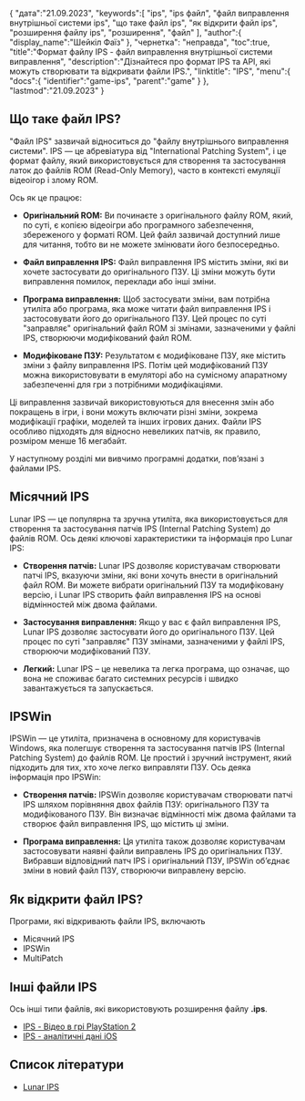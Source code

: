 {
"дата":"21.09.2023",
   "keywords":[
"ips",
"ips файл",
"файл виправлення внутрішньої системи ips",
"що таке файл ips",
"як відкрити файл ips",
"розширення файлу ips",
"розширення",
"файл"
],
   "author":{
"display_name":"Шейкіл Фаїз"
},
"чернетка": "неправда",
"toc":true,
"title":"Формат файлу IPS - файл виправлення внутрішньої системи виправлення",
   "description":"Дізнайтеся про формат IPS та API, які можуть створювати та відкривати файли IPS.",
"linktitle": "IPS",
   "menu":{
      "docs":{
         "identifier":"game-ips",
         "parent":"game"
}
},
"lastmod":"21.09.2023"
}

## Що таке файл IPS?

"Файл IPS" зазвичай відноситься до "файлу внутрішнього виправлення системи". IPS — це абревіатура від "International Patching System", і це формат файлу, який використовується для створення та застосування латок до файлів ROM (Read-Only Memory), часто в контексті емуляції відеоігор і злому ROM.

Ось як це працює:

- **Оригінальний ROM:** Ви починаєте з оригінального файлу ROM, який, по суті, є копією відеоігри або програмного забезпечення, збереженого у форматі ROM. Цей файл зазвичай доступний лише для читання, тобто ви не можете змінювати його безпосередньо.

- **Файл виправлення IPS:** Файл виправлення IPS містить зміни, які ви хочете застосувати до оригінального ПЗУ. Ці зміни можуть бути виправлення помилок, переклади або інші зміни.

- **Програма виправлення:** Щоб застосувати зміни, вам потрібна утиліта або програма, яка може читати файл виправлення IPS і застосовувати його до оригінального ПЗУ. Цей процес по суті "заправляє" оригінальний файл ROM зі змінами, зазначеними у файлі IPS, створюючи модифікований файл ROM.

- **Модифіковане ПЗУ:** Результатом є модифіковане ПЗУ, яке містить зміни з файлу виправлення IPS. Потім цей модифікований ПЗУ можна використовувати в емуляторі або на сумісному апаратному забезпеченні для гри з потрібними модифікаціями.

Ці виправлення зазвичай використовуються для внесення змін або покращень в ігри, і вони можуть включати різні зміни, зокрема модифікації графіки, моделей та інших ігрових даних. Файли IPS особливо підходять для відносно невеликих патчів, як правило, розміром менше 16 мегабайт.

У наступному розділі ми вивчимо програмні додатки, пов’язані з файлами IPS.

## Місячний IPS

Lunar IPS — це популярна та зручна утиліта, яка використовується для створення та застосування патчів IPS (Internal Patching System) до файлів ROM. Ось деякі ключові характеристики та інформація про Lunar IPS:

- **Створення патчів:** Lunar IPS дозволяє користувачам створювати патчі IPS, вказуючи зміни, які вони хочуть внести в оригінальний файл ROM. Ви можете вибрати оригінальний ПЗУ та модифіковану версію, і Lunar IPS створить файл виправлення IPS на основі відмінностей між двома файлами.

- **Застосування виправлення:** Якщо у вас є файл виправлення IPS, Lunar IPS дозволяє застосувати його до оригінального ПЗУ. Цей процес по суті "заправляє" ПЗУ змінами, зазначеними у файлі IPS, створюючи модифікований ПЗУ.

- **Легкий:** Lunar IPS – це невелика та легка програма, що означає, що вона не споживає багато системних ресурсів і швидко завантажується та запускається.

## IPSWin

IPSWin — це утиліта, призначена в основному для користувачів Windows, яка полегшує створення та застосування патчів IPS (Internal Patching System) до файлів ROM. Це простий і зручний інструмент, який підходить для тих, хто хоче легко виправляти ПЗУ. Ось деяка інформація про IPSWin:

- **Створення патчів:** IPSWin дозволяє користувачам створювати патчі IPS шляхом порівняння двох файлів ПЗУ: оригінального ПЗУ та модифікованого ПЗУ. Він визначає відмінності між двома файлами та створює файл виправлення IPS, що містить ці зміни.

- **Програма виправлення:** Ця утиліта також дозволяє користувачам застосовувати наявні файли виправлень IPS до оригінальних ПЗУ. Вибравши відповідний патч IPS і оригінальний ПЗУ, IPSWin об’єднає зміни в новий файл ПЗУ, створюючи виправлену версію.

## Як відкрити файл IPS?

Програми, які відкривають файли IPS, включають

- Місячний IPS
- IPSWin
- MultiPatch

## Інші файли IPS

Ось інші типи файлів, які використовують розширення файлу **.ips**.

- [IPS - Відео в грі PlayStation 2](/uk/game/ips-ps2/)
- [IPS - аналітичні дані iOS](/uk/misc/ips/)

## Список літератури
* [Lunar IPS](https://www.romhacking.net/utilities/240/)
